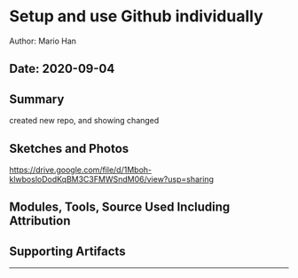 #  Setup and use Github individually

Author: Mario Han

Date: 2020-09-04
-----

## Summary
created new repo, and showing changed 

## Sketches and Photos
https://drive.google.com/file/d/1Mboh-klwbosloDodKqBM3C3FMWSndM06/view?usp=sharing

## Modules, Tools, Source Used Including Attribution


## Supporting Artifacts


-----
